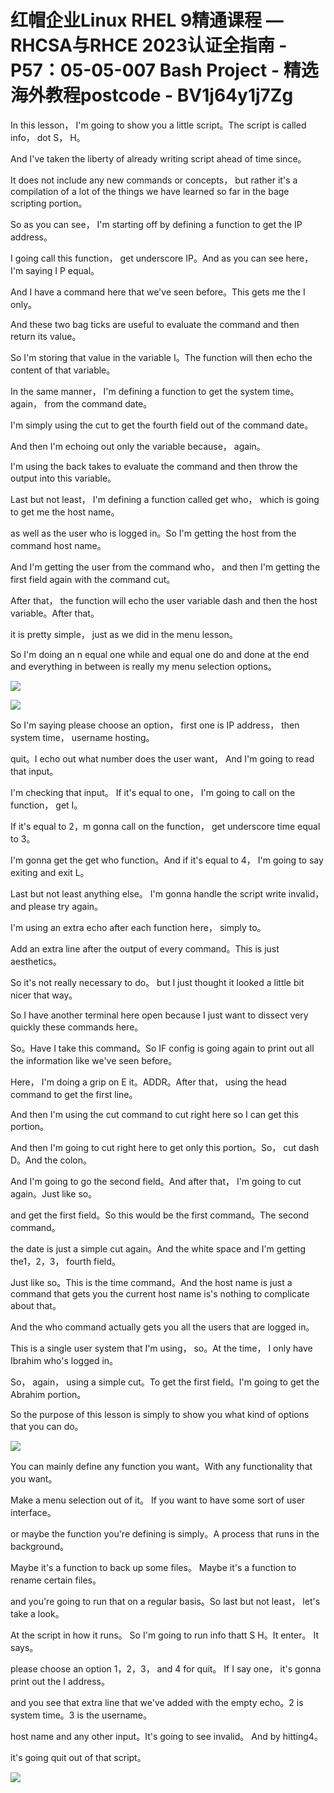 # 红帽企业Linux RHEL 9精通课程 — RHCSA与RHCE 2023认证全指南 - P57：05-05-007 Bash Project - 精选海外教程postcode - BV1j64y1j7Zg

In this lesson， I'm going to show you a little script。The script is called info， dot S， H。

And I've taken the liberty of already writing script ahead of time since。

It does not include any new commands or concepts， but rather it's a compilation of a lot of the things we have learned so far in the bage scripting portion。

So as you can see， I'm starting off by defining a function to get the IP address。

I going call this function， get underscore IP。And as you can see here， I'm saying I P equal。

And I have a command here that we've seen before。This gets me the I only。

 And these two bag ticks are useful to evaluate the command and then return its value。

So I'm storing that value in the variable I。The function will then echo the content of that variable。

In the same manner， I'm defining a function to get the system time。 again， from the command date。

 I'm simply using the cut to get the fourth field out of the command date。

And then I'm echoing out only the variable because， again。

 I'm using the back takes to evaluate the command and then throw the output into this variable。

Last but not least， I'm defining a function called get who， which is going to get me the host name。

 as well as the user who is logged in。So I'm getting the host from the command host name。

And I'm getting the user from the command who， and then I'm getting the first field again with the command cut。

After that， the function will echo the user variable dash and then the host variable。After that。

 it is pretty simple， just as we did in the menu lesson。

 So I'm doing an n equal one while and equal one do and done at the end and everything in between is really my menu selection options。



![](img/d405e564c9f0b838c220b796d4c4e434_1.png)

![](img/d405e564c9f0b838c220b796d4c4e434_2.png)

So I'm saying please choose an option， first one is IP address， then system time， username hosting。

 quit。I echo out what number does the user want， And I'm going to read that input。

I'm checking that input。 If it's equal to one， I'm going to call on the function， get I。

 If it's equal to 2，m gonna call on the function， get underscore time equal to 3。

 I'm gonna get the get who function。And if it's equal to 4， I'm going to say exiting and exit L。

Last but not least anything else。 I'm gonna handle the script write invalid， and please try again。

I'm using an extra echo after each function here， simply to。

Add an extra line after the output of every command。This is just aesthetics。

 So it's not really necessary to do。 but I just thought it looked a little bit nicer that way。

So I have another terminal here open because I just want to dissect very quickly these commands here。

So。Have I take this command。So IF config is going again to print out all the information like we've seen before。

Here， I'm doing a grip on E it。ADDR。After that， using the head command to get the first line。

And then I'm using the cut command to cut right here so I can get this portion。

And then I'm going to cut right here to get only this portion。So， cut dash D。And the colon。

And I'm going to go the second field。And after that， I'm going to cut again。Just like so。

 and get the first field。So this would be the first command。The second command。

 the date is just a simple cut again。And the white space and I'm getting the1，2，3， fourth field。

Just like so。This is the time command。And the host name is just a command that gets you the current host name is's nothing to complicate about that。

 And the who command actually gets you all the users that are logged in。

 This is a single user system that I'm using， so。At the time， I only have Ibrahim who's logged in。

 So， again， using a simple cut。To get the first field。I'm going to get the Abrahim portion。

So the purpose of this lesson is simply to show you what kind of options that you can do。



![](img/d405e564c9f0b838c220b796d4c4e434_4.png)

You can mainly define any function you want。With any functionality that you want。

Make a menu selection out of it。 If you want to have some sort of user interface。

 or maybe the function you're defining is simply。A process that runs in the background。

Maybe it's a function to back up some files。 Maybe it's a function to rename certain files。

 and you're going to run that on a regular basis。So last but not least， let's take a look。

At the script in how it runs。 So I'm going to run info thatt S H。It enter。 It says。

 please choose an option 1，2，3， and 4 for quit。 If I say one， it's gonna print out the I address。

 and you see that extra line that we've added with the empty echo。2 is system time。3 is the username。

 host name and any other input。It's going to see invalid。 And by hitting4。

 it's going quit out of that script。

![](img/d405e564c9f0b838c220b796d4c4e434_6.png)